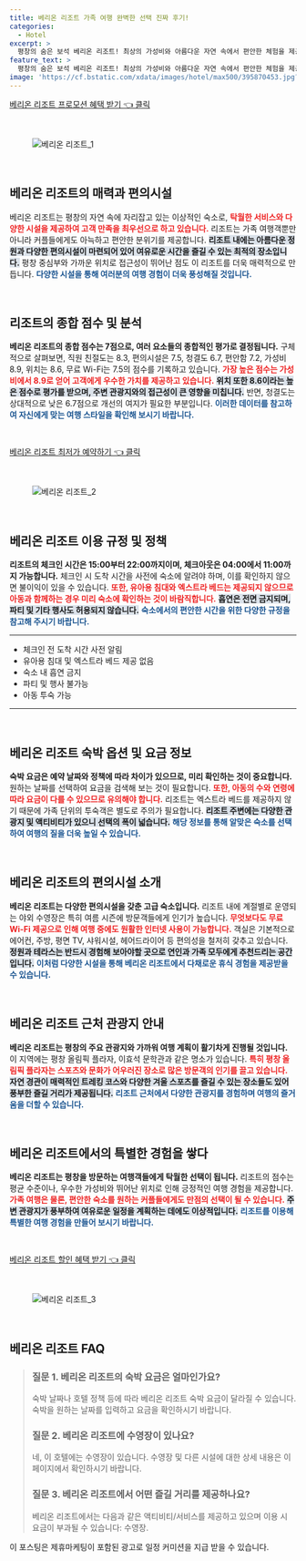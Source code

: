 ```yaml
---
title: 베리온 리조트 가족 여행 완벽한 선택 진짜 후기!
categories:
  - Hotel
excerpt: >
  평창의 숨은 보석 베리온 리조트! 최상의 가성비와 아름다운 자연 속에서 편안한 체험을 제공합니다. 시설 위치 친절한 서비스까지 가족 여행객들에게 꼭 추천하는 곳입니다! 클릭해 더 알아보세요!
feature_text: >
  평창의 숨은 보석 베리온 리조트! 최상의 가성비와 아름다운 자연 속에서 편안한 체험을 제공합니다. 시설 위치 친절한 서비스까지 가족 여행객들에게 꼭 추천하는 곳입니다! 클릭해 더 알아보세요!
image: 'https://cf.bstatic.com/xdata/images/hotel/max500/395870453.jpg?k=458f1363533698b88480ac91150c122b9c6e2fe44494935bf091b53b7133662f&o=&hp=1'
---
```


<p><a class="modoo-button" href="https://tinyurl.com/26xrak5x" rel="nofollow noopener">베리온 리조트 프로모션 혜택 받기 👈 클릭</a></p><br/>
<figure class="image"><img alt="베리온 리조트_1" src="https://cf.bstatic.com/xdata/images/hotel/max1024x768/394390738.jpg?k=56295884a22ad589dc1142a4e9ed107b3fbffa9a3194ed34c951056dadcc0e0b&amp;o=&amp;hp=1"/></figure><br/>

<h2 data-ke-size="size26" id="베리온_리조트_소개">베리온 리조트의 매력과 편의시설</h2>
<p data-ke-size="size16">베리온 리조트는 평창의 자연 속에 자리잡고 있는 이상적인 숙소로, <b><span style="color: #ee2323;">탁월한 서비스와 다양한 시설을 제공하여 고객 만족을 최우선으로 하고 있습니다.</span></b> 리조트는 가족 여행객뿐만 아니라 커플들에게도 아늑하고 편안한 분위기를 제공합니다. <b><span style="background-color: #21538527;">리조트 내에는 아름다운 정원과 다양한 편의시설이 마련되어 있어 여유로운 시간을 즐길 수 있는 최적의 장소입니다.</span></b> 평창 중심부와 가까운 위치로 접근성이 뛰어난 점도 이 리조트를 더욱 매력적으로 만듭니다. <b><span style="color: #1a5490;">다양한 시설을 통해 여러분의 여행 경험이 더욱 풍성해질 것입니다.</span></b></p>
<p data-ke-size="size16"> </p>
<h2 data-ke-size="size23" id="리조트_종합_점수">리조트의 종합 점수 및 분석</h2>
<p data-ke-size="size16"><b>베리온 리조트의 종합 점수는 7점으로, 여러 요소들의 종합적인 평가로 결정됩니다.</b> 구체적으로 살펴보면, 직원 친절도는 8.3, 편의시설은 7.5, 청결도 6.7, 편안함 7.2, 가성비 8.9, 위치는 8.6, 무료 Wi-Fi는 7.5의 점수를 기록하고 있습니다. <b><span style="color: #ee2323;">가장 높은 점수는 가성비에서 8.9로 얻어 고객에게 우수한 가치를 제공하고 있습니다.</span></b> <b><span style="background-color: #21538527;">위치 또한 8.6이라는 높은 점수로 평가를 받으며, 주변 관광지와의 접근성이 큰 영향을 미칩니다.</span></b> 반면, 청결도는 상대적으로 낮은 6.7점으로 개선의 여지가 필요한 부분입니다. <b><span style="color: #1a5490;">이러한 데이터를 참고하여 자신에게 맞는 여행 스타일을 확인해 보시기 바랍니다.</span></b></p>
<p data-ke-size="size16"> </p>
<p><a class="modoo-button" href="https://tinyurl.com/26xrak5x" rel="nofollow noopener">베리온 리조트 최저가 예약하기 👈 클릭</a></p><br/>
<figure class="image"><img alt="베리온 리조트_2" src="https://cf.bstatic.com/xdata/images/hotel/max500/395870453.jpg?k=458f1363533698b88480ac91150c122b9c6e2fe44494935bf091b53b7133662f&amp;o=&amp;hp=1"/></figure><br/>
<h2 data-ke-size="size23" id="리조트_정책">베리온 리조트 이용 규정 및 정책</h2>
<p data-ke-size="size16"><b>리조트의 체크인 시간은 15:00부터 22:00까지이며, 체크아웃은 04:00에서 11:00까지 가능합니다.</b> 체크인 시 도착 시간을 사전에 숙소에 알려야 하며, 이를 확인하지 않으면 불이익이 있을 수 있습니다. <b><span style="color: #ee2323;">또한, 유아용 침대와 엑스트라 베드는 제공되지 않으므로 아동과 함께하는 경우 미리 숙소에 확인하는 것이 바람직합니다.</span></b> <b><span style="background-color: #21538527;">흡연은 전면 금지되며, 파티 및 기타 행사도 허용되지 않습니다.</span></b> <b><span style="color: #1a5490;">숙소에서의 편안한 시간을 위한 다양한 규정을 참고해 주시기 바랍니다.</span></b></p>
<hr contenteditable="false" data-ke-style="style5" data-ke-type="horizontalRule"/>
<ul data-ke-list-type="disc" style="list-style-type: disc;">
<li>체크인 전 도착 시간 사전 알림</li>
<li>유아용 침대 및 엑스트라 베드 제공 없음</li>
<li>숙소 내 흡연 금지</li>
<li>파티 및 행사 불가능</li>
<li>아동 투숙 가능</li>
</ul>
<hr contenteditable="false" data-ke-style="style5" data-ke-type="horizontalRule"/>
<p data-ke-size="size16"> </p>
<h2 data-ke-size="size23" id="숙박_요금">베리온 리조트 숙박 옵션 및 요금 정보</h2>
<p data-ke-size="size16"><b>숙박 요금은 예약 날짜와 정책에 따라 차이가 있으므로, 미리 확인하는 것이 중요합니다.</b> 원하는 날짜를 선택하여 요금을 검색해 보는 것이 필요합니다. <b><span style="color: #ee2323;">또한, 아동의 수와 연령에 따라 요금이 다를 수 있으므로 유의해야 합니다.</span></b> 리조트는 엑스트라 베드를 제공하지 않기 때문에 가족 단위의 투숙객은 별도로 주의가 필요합니다. <b><span style="background-color: #21538527;">리조트 주변에는 다양한 관광지 및 액티비티가 있으니 선택의 폭이 넓습니다.</span></b> <b><span style="color: #1a5490;">해당 정보를 통해 알맞은 숙소를 선택하여 여행의 질을 더욱 높일 수 있습니다.</span></b></p>
<p data-ke-size="size16"> </p>
<h2 data-ke-size="size23" id="리조트_편의시설">베리온 리조트의 편의시설 소개</h2>
<p data-ke-size="size16"><b>베리온 리조트는 다양한 편의시설을 갖춘 고급 숙소입니다.</b> 리조트 내에 계절별로 운영되는 야외 수영장은 특히 여름 시즌에 방문객들에게 인기가 높습니다. <b><span style="color: #ee2323;">무엇보다도 무료 Wi-Fi 제공으로 인해 여행 중에도 원활한 인터넷 사용이 가능합니다.</span></b> 객실은 기본적으로 에어컨, 주방, 평면 TV, 샤워시설, 헤어드라이어 등 편의성을 철저히 갖추고 있습니다. <b><span style="background-color: #21538527;">정원과 테라스는 반드시 경험해 보아야할 곳으로 연인과 가족 모두에게 추천드리는 공간입니다.</span></b> <b><span style="color: #1a5490;">이처럼 다양한 시설을 통해 베리온 리조트에서 다채로운 휴식 경험을 제공받을 수 있습니다.</span></b></p>
<p data-ke-size="size16"> </p>
<h2 data-ke-size="size23" id="주변_관광지">베리온 리조트 근처 관광지 안내</h2>
<p data-ke-size="size16"><b>베리온 리조트는 평창의 주요 관광지와 가까워 여행 계획이 활기차게 진행될 것입니다.</b> 이 지역에는 평창 올림픽 플라자, 이효석 문학관과 같은 명소가 있습니다. <b><span style="color: #ee2323;">특히 평창 올림픽 플라자는 스포츠와 문화가 어우러진 장소로 많은 방문객의 인기를 끌고 있습니다.</span></b> <b><span style="background-color: #21538527;">자연 경관이 매력적인 트레킹 코스와 다양한 겨울 스포츠를 즐길 수 있는 장소들도 있어 풍부한 즐길 거리가 제공됩니다.</span></b> <b><span style="color: #1a5490;">리조트 근처에서 다양한 관광지를 경험하며 여행의 즐거움을 더할 수 있습니다.</span></b></p>
<p data-ke-size="size16"> </p>
<h2 data-ke-size="size23" id="특별한_경험">베리온 리조트에서의 특별한 경험을 쌓다</h2>
<p data-ke-size="size16"><b>베리온 리조트는 평창을 방문하는 여행객들에게 탁월한 선택이 됩니다.</b> 리조트의 점수는 평균 수준이나, 우수한 가성비와 뛰어난 위치로 인해 긍정적인 여행 경험을 제공합니다. <b><span style="color: #ee2323;">가족 여행은 물론, 편안한 숙소를 원하는 커플들에게도 만점의 선택이 될 수 있습니다.</span></b> <b><span style="background-color: #21538527;">주변 관광지가 풍부하여 여유로운 일정을 계획하는 데에도 이상적입니다.</span></b> <b><span style="color: #1a5490;">리조트를 이용해 특별한 여행 경험을 만들어 보시기 바랍니다.</span></b></p>
<p data-ke-size="size16"> </p>
<p> </p>
<p><a class="modoo-button" href="https://tinyurl.com/26xrak5x" rel="nofollow noopener">베리온 리조트 할인 혜택 받기 👈 클릭</a></p><br>

<figure class="image"><img src="https://cf.bstatic.com/xdata/images/hotel/max500/395857239.jpg?k=05700c7efe81f9227f4ee9c315a686a25cc14c348cad0814dc0a990311668bca&o=&hp=1" alt="베리온 리조트_3"></figure><br>
<h2 id="베리온 리조트_FAQ">베리온 리조트 FAQ</h2>
<div itemscope="" itemtype="https://schema.org/FAQPage"> 
<blockquote> 
<div itemscope="" itemprop="mainEntity" itemtype="https://schema.org/Question"> 
<h3 id="질문_1" itemprop="name">질문 1. 베리온 리조트의 숙박 요금은 얼마인가요?</h3> 
<div itemscope="" itemprop="acceptedAnswer" itemtype="https://schema.org/Answer"> 
<span itemprop="text"> 
<p>숙박 날짜나 호텔 정책 등에 따라 베리온 리조트 숙박 요금이 달라질 수 있습니다. 숙박을 원하는 날짜를 입력하고 요금을 확인하시기 바랍니다.</p> 
</span> 
</div> 
</div> 

<div itemscope="" itemprop="mainEntity" itemtype="https://schema.org/Question"> 
<h3 id="질문_2" itemprop="name">질문 2. 베리온 리조트에 수영장이 있나요?</h3> 
<div itemscope="" itemprop="acceptedAnswer" itemtype="https://schema.org/Answer"> 
<span itemprop="text"> 
<p>네, 이 호텔에는 수영장이 있습니다. 수영장 및 다른 시설에 대한 상세 내용은 이 페이지에서 확인하시기 바랍니다.</p> 
</span> 
</div> 
</div> 

<div itemscope="" itemprop="mainEntity" itemtype="https://schema.org/Question"> 
<h3 id="질문_3" itemprop="name">질문 3. 베리온 리조트에서 어떤 즐길 거리를 제공하나요?</h3> 
<div itemscope="" itemprop="acceptedAnswer" itemtype="https://schema.org/Answer"> 
<span itemprop="text"> 
<p>베리온 리조트에서는 다음과 같은 액티비티/서비스를 제공하고 있으며 이용 시 요금이 부과될 수 있습니다: 수영장.</p> 
</span> 
</div> 
</div> 
</blockquote> 
</div><p>이 포스팅은 제휴마케팅이 포함된 광고로 일정 커미션을 지급 받을 수 있습니다.</p>

